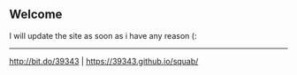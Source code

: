 ## Welcome

I will update the site as soon as i have any reason (:

------
http://bit.do/39343 | https://39343.github.io/squab/